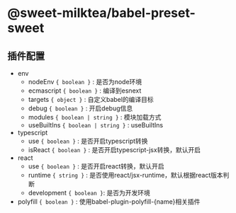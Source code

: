 # @sweet-milktea/babel-preset-sweet

## 插件配置

* env
    * nodeEnv `{ boolean }` : 是否为node环境
    * ecmascript `{ boolean }` : 编译到esnext
    * targets `{ object }` : 自定义babel的编译目标
    * debug `{ boolean }` : 开启debug信息
    * modules `{ boolean | string }` : 模块加载方式
    * useBuiltIns `{ boolean | string }` : useBuiltIns
* typescript
    * use `{ boolean }` : 是否开启typescript转换
    * isReact `{ boolean }` : 是否开启typescript-jsx转换，默认开启
* react
    * use `{ boolean }` : 是否开启react转换，默认开启
    * runtime `{ string }` : 是否使用react/jsx-runtime，默认根据react版本判断
    * development `{ boolean }`: 是否为开发环境
* polyfill `{ boolean }` : 使用babel-plugin-polyfill-{name}相关插件